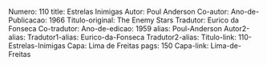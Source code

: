 Numero: 110
title: Estrelas Inimigas
Autor: Poul Anderson
Co-autor: 
Ano-de-Publicacao: 1966
Titulo-original: The Enemy Stars
Tradutor: Eurico da Fonseca
Co-tradutor: 
Ano-de-edicao: 1959
alias: Poul-Anderson
Autor2-alias: 
Tradutor1-alias: Eurico-da-Fonseca
Tradutor2-alias: 
Titulo-link: 110-Estrelas-Inimigas
Capa: Lima de Freitas
pags: 150
Capa-link: Lima-de-Freitas
